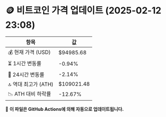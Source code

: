 # 🪙 비트코인 가격 업데이트 (2025-02-12 23:08)

| 항목                | 값 |
|--------------------|----------------|
| 💰 현재 가격 (USD) | $94985.68 |
| ⏳ 1시간 변동률    | -0.94% |
| 📆 24시간 변동률   | -2.14% |
| 🔝 역대 최고가 (ATH) | $109021.48 |
| 📉 ATH 대비 하락률 | -12.67% |

🔄 **이 파일은 GitHub Actions에 의해 자동으로 업데이트됩니다.**
